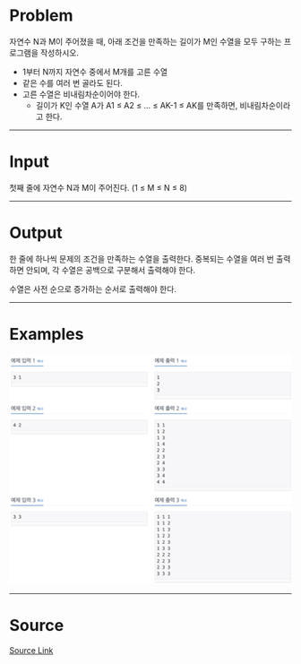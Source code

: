 Problem
=======
자연수 N과 M이 주어졌을 때, 아래 조건을 만족하는 길이가 M인 수열을 모두 구하는 프로그램을 작성하시오.

* 1부터 N까지 자연수 중에서 M개를 고른 수열
* 같은 수를 여러 번 골라도 된다.
* 고른 수열은 비내림차순이어야 한다.
	* 길이가 K인 수열 A가 A1 ≤ A2 ≤ ... ≤ AK-1 ≤ AK를 만족하면, 비내림차순이라고 한다.

<hr>

Input
======
첫째 줄에 자연수 N과 M이 주어진다. (1 ≤ M ≤ N ≤ 8)

<hr>

Output
======
한 줄에 하나씩 문제의 조건을 만족하는 수열을 출력한다. 중복되는 수열을 여러 번 출력하면 안되며, 각 수열은 공백으로 구분해서 출력해야 한다.

수열은 사전 순으로 증가하는 순서로 출력해야 한다.

<hr>

Examples
======
<img src="img/img1.png"></img>

<hr>

Source
======
[Source Link](https://www.acmicpc.net/problem/15652)